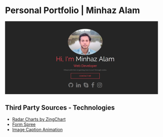 # Personal Portfolio | Minhaz Alam

![alt text](assets/img/portfolio.png "Personal Portfolio | Minhaz Alam")

## Third Party Sources - Technologies

* [Radar Charts by ZingChart](https://codepen.io/zingchart/pen/WZygqq?editors=1010)
* [Form Spree](https://formspree.io/)
* [Image Caption Animation](https://1stwebdesigner.com/image-caption-animation-css3/)

